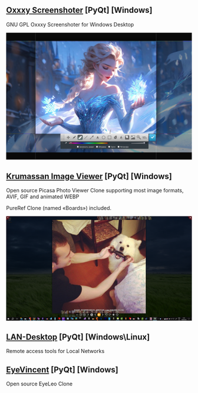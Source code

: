 
## [Oxxxy Screenshoter](https://github.com/sergkrumas/oxxxy) [PyQt] [Windows]
GNU GPL Oxxxy Screenshoter for Windows Desktop

![](https://github.com/sergkrumas/oxxxy/blob/master/docs/screenshot.png)

## [Krumassan Image Viewer](https://github.com/sergkrumas/image_viewer) [PyQt] [Windows]
Open source Picasa Photo Viewer Clone supporting most image formats, AVIF, GIF and animated WEBP

PureRef Clone (named «Boards») included.

![](https://github.com/sergkrumas/image_viewer/blob/master/docs/screenshot.png)

## [LAN-Desktop](https://github.com/sergkrumas/lan_desktop) [PyQt] [Windows\Linux]
Remote access tools for Local Networks

## [EyeVincent](https://github.com/sergkrumas/eye_vincent) [PyQt] [Windows]
Open source EyeLeo Clone
